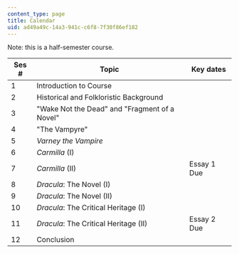 ```yaml
---
content_type: page
title: Calendar
uid: ad49a49c-14a3-941c-c6f8-7f30f86ef182
---
```


Note: this is a half-semester course. 

| Ses # | Topic | Key dates |
| --- | --- | --- |
| 1 | Introduction to Course | &nbsp; |
| 2 | Historical and Folkloristic Background | &nbsp; |
| 3 | "Wake Not the Dead" and "Fragment of a Novel" | &nbsp; |
| 4 | "The Vampyre" | &nbsp; |
| 5 | _Varney the Vampire_ | &nbsp; |
| 6 | _Carmilla_ (I) | &nbsp; |
| 7 | _Carmilla_ (II) | Essay 1 Due |
| 8 | _Dracula_: The Novel (I) | &nbsp; |
| 9 | _Dracula_: The Novel (II) | &nbsp; |
| 10 | _Dracula_: The Critical Heritage (I) | &nbsp; |
| 11 | _Dracula_: The Critical Heritage (II) | Essay 2 Due |
| 12 | Conclusion |